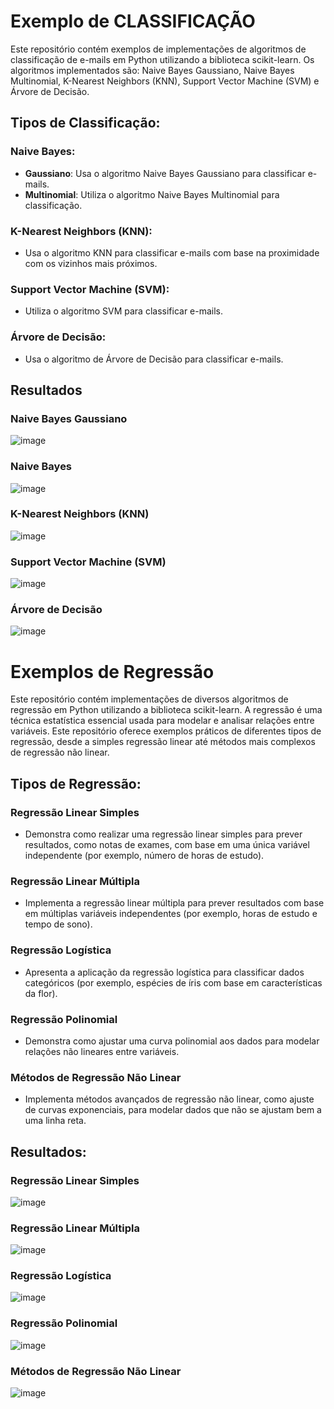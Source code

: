 # Exemplo de CLASSIFICAÇÃO

Este repositório contém exemplos de implementações de algoritmos de classificação de e-mails em Python utilizando a biblioteca scikit-learn. Os algoritmos implementados são: Naive Bayes Gaussiano, Naive Bayes Multinomial, K-Nearest Neighbors (KNN), Support Vector Machine (SVM) e Árvore de Decisão.

## Tipos de Classificação:

### Naive Bayes:
- **Gaussiano**: Usa o algoritmo Naive Bayes Gaussiano para classificar e-mails.
- **Multinomial**: Utiliza o algoritmo Naive Bayes Multinomial para classificação.

### K-Nearest Neighbors (KNN):
- Usa o algoritmo KNN para classificar e-mails com base na proximidade com os vizinhos mais próximos.

### Support Vector Machine (SVM):
- Utiliza o algoritmo SVM para classificar e-mails.

### Árvore de Decisão:
- Usa o algoritmo de Árvore de Decisão para classificar e-mails.

## Resultados

### Naive Bayes Gaussiano
![image](https://github.com/Ale-Sampaio/Regressao-Classificacao-BI/assets/121987957/edc47cd6-a1f2-4754-9c4a-5e2af6f089f8)


### Naive Bayes 
![image](https://github.com/Ale-Sampaio/Regressao-Classificacao-BI/assets/121987957/a7ac681a-f8e4-4b7e-9029-1e1aab079bad)


### K-Nearest Neighbors (KNN)
![image](https://github.com/Ale-Sampaio/Regressao-Classificacao-BI/assets/121987957/9838861e-72df-44bb-9168-8d9c3e379b72)


### Support Vector Machine (SVM)
![image](https://github.com/Ale-Sampaio/Regressao-Classificacao-BI/assets/121987957/8e024179-f45c-4774-a158-5bc98e65b02f)

### Árvore de Decisão
![image](https://github.com/Ale-Sampaio/Regressao-Classificacao-BI/assets/121987957/16aba91b-9359-4d3b-9d65-cc4379f36747)


# Exemplos de Regressão

Este repositório contém implementações de diversos algoritmos de regressão em Python utilizando a biblioteca scikit-learn. A regressão é uma técnica estatística essencial usada para modelar e analisar relações entre variáveis. Este repositório oferece exemplos práticos de diferentes tipos de regressão, desde a simples regressão linear até métodos mais complexos de regressão não linear.

## Tipos de Regressão:

### Regressão Linear Simples
- Demonstra como realizar uma regressão linear simples para prever resultados, como notas de exames, com base em uma única variável independente (por exemplo, número de horas de estudo).

### Regressão Linear Múltipla
- Implementa a regressão linear múltipla para prever resultados com base em múltiplas variáveis independentes (por exemplo, horas de estudo e tempo de sono).

### Regressão Logística
- Apresenta a aplicação da regressão logística para classificar dados categóricos (por exemplo, espécies de íris com base em características da flor).

### Regressão Polinomial
- Demonstra como ajustar uma curva polinomial aos dados para modelar relações não lineares entre variáveis.

### Métodos de Regressão Não Linear
- Implementa métodos avançados de regressão não linear, como ajuste de curvas exponenciais, para modelar dados que não se ajustam bem a uma linha reta.

## Resultados:

### Regressão Linear Simples
![image](https://github.com/Ale-Sampaio/Regressao-Classificacao-BI/assets/121987957/7c028956-38e6-4fb2-82cf-67b099503c8b)


### Regressão Linear Múltipla
![image](https://github.com/Ale-Sampaio/Regressao-Classificacao-BI/assets/121987957/90e9581e-9a3c-48f1-930c-028544207025)


### Regressão Logística
![image](https://github.com/Ale-Sampaio/Regressao-Classificacao-BI/assets/121987957/cb4ef55d-139b-40a8-ac87-3195280ab4cc)


### Regressão Polinomial
![image](https://github.com/Ale-Sampaio/Regressao-Classificacao-BI/assets/121987957/dfdb8e50-ca7c-48c0-b83f-ef6f16c861db)


### Métodos de Regressão Não Linear
![image](https://github.com/Ale-Sampaio/Regressao-Classificacao-BI/assets/121987957/cacc9e46-043b-4f2e-85cd-8544c8416f0e)






